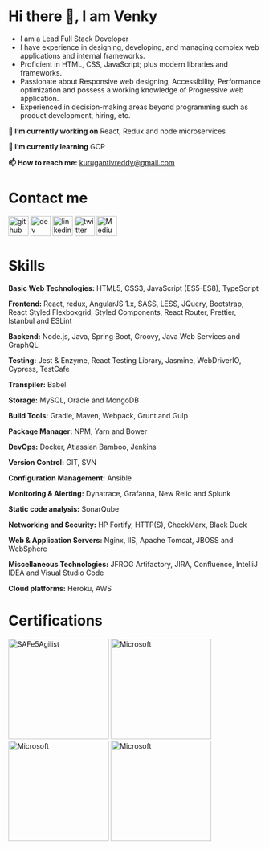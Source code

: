 # Hi there 👋, I am Venky

- I am a Lead Full Stack Developer
- I have experience in designing, developing, and managing complex web applications and internal frameworks.
- Proficient in HTML, CSS, JavaScript; plus modern libraries and frameworks.
- Passionate about Responsive web designing, Accessibility, Performance optimization and possess a working knowledge of Progressive web application.
- Experienced in decision-making areas beyond programming such as product development, hiring, etc.

**🔭 I’m currently working on** React, Redux and node microservices

**🌱 I’m currently learning** GCP

**📫 How to reach me:** kurugantivreddy@gmail.com

# Contact me

[<img src='https://img.icons8.com/color/2x/github--v1.png' alt='github' height='40'>](https://github.com/venkykuruganti) [<img src='https://cdn.jsdelivr.net/npm/simple-icons@3.0.1/icons/dev-dot-to.svg' alt='dev' height='40'>](https://dev.to/venkykuruganti) [<img src='https://img.icons8.com/color/2x/linkedin.png' alt='linkedin' height='40'>](https://www.linkedin.com/in/venkateswarlukuruganti/) [<img src='https://img.icons8.com/color/2x/twitter.png' alt='twitter' height='40'>](https://twitter.com/VenkyKuruganti) [<img src='https://img.icons8.com/color/2x/medium-logo.png' alt='Medium' height='40'>](https://venkykuruganti.medium.com/) 



# Skills

**Basic Web Technologies:** HTML5, CSS3, JavaScript (ES5-ES8), TypeScript

**Frontend:** React, redux, AngularJS 1.x, SASS, LESS, JQuery, Bootstrap, React Styled Flexboxgrid, Styled Components, React Router, Prettier, Istanbul and ESLint

**Backend:** Node.js, Java, Spring Boot, Groovy, Java Web Services and GraphQL

**Testing:** Jest & Enzyme, React Testing Library, Jasmine, WebDriverIO, Cypress, TestCafe

**Transpiler:** Babel

**Storage:** MySQL, Oracle and MongoDB

**Build Tools:** Gradle, Maven, Webpack, Grunt and Gulp

**Package Manager:** NPM, Yarn and Bower

**DevOps:** Docker, Atlassian Bamboo, Jenkins

**Version Control:** GIT, SVN

**Configuration Management:** Ansible

**Monitoring & Alerting:** Dynatrace, Grafanna, New Relic and Splunk

**Static code analysis:** SonarQube

**Networking and Security:** HP Fortify, HTTP(S), CheckMarx, Black Duck

**Web & Application Servers:** Nginx, IIS, Apache Tomcat, JBOSS and WebSphere

**Miscellaneous Technologies:** JFROG Artifactory, JIRA, Confluence, IntelliJ IDEA and Visual Studio Code

**Cloud platforms:** Heroku, AWS

# Certifications

[<img src='https://images.credly.com/images/969ca68c-6793-4ebc-b35a-1d2663ad3c26/cert_mark_SA_badge_large_300px.png' alt='SAFe5Agilist'  width="200" height="200">](https://www.credly.com/badges/992eb039-7597-4062-a23c-80334937a284?source=linked_in_profile)
[<img src='https://i0.wp.com/blogs.perficient.com/files/2015/04/Special_ProgHTML5_Blk_250x186.png?ssl=1' alt='Microsoft'  width="200" height="200">](https://www.credly.com/badges/32e97235-6bfc-416d-982a-35536f3300ca)
[<img src='https://s3.amazonaws.com/coursera_assets/meta_images/generated/CERTIFICATE_LANDING_PAGE/CERTIFICATE_LANDING_PAGE~UBL48J73AMTC/CERTIFICATE_LANDING_PAGE~UBL48J73AMTC.jpeg' alt='Microsoft'  width="200" height="200">](https://www.coursera.org/account/accomplishments/verify/UBL48J73AMTC)
[<img src='https://s3.amazonaws.com/coursera_assets/meta_images/generated/CERTIFICATE_LANDING_PAGE/CERTIFICATE_LANDING_PAGE~C5A49MV7HWUN/CERTIFICATE_LANDING_PAGE~C5A49MV7HWUN.jpeg' alt='Microsoft'  width="200" height="200">](https://www.coursera.org/account/accomplishments/verify/C5A49MV7HWUN)
